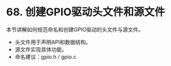 # 68. 创建GPIO驱动头文件和源文件

本节讲解如何规范命名和创建GPIO驱动的头文件与源文件。

- 头文件用于声明API和数据结构。
- 源文件实现具体功能。
- 命名建议：gpio.h / gpio.c
